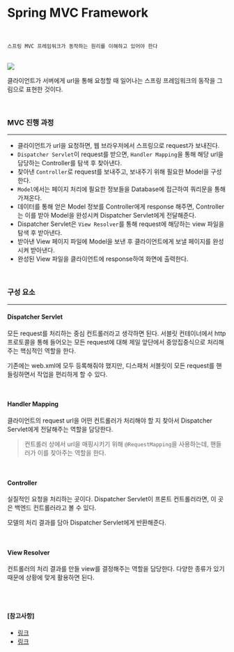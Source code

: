 # Spring MVC Framework

<br>

```
스프링 MVC 프레임워크가 동작하는 원리를 이해하고 있어야 한다
```

<br>

<img src="https://media.vlpt.us/images/miscaminos/post/80555c98-2846-4774-9b27-9746336f3dce/springMVC_Dispatcher_centered.jpg">

클라이언트가 서버에게 url을 통해 요청할 때 일어나는 스프링 프레임워크의 동작을 그림으로 표현한 것이다.

<br>

### MVC 진행 과정

----

- 클라이언트가 url을 요청하면, 웹 브라우저에서 스프링으로 request가 보내진다.
- `Dispatcher Servlet`이 request를 받으면, `Handler Mapping`을 통해 해당 url을 담당하는 Controller를 탐색 후 찾아낸다.
- 찾아낸 `Controller`로 request를 보내주고, 보내주기 위해 필요한 Model을 구성한다.
- `Model`에서는 페이지 처리에 필요한 정보들을 Database에 접근하여 쿼리문을 통해 가져온다.
- 데이터를 통해 얻은 Model 정보를 Controller에게 response 해주면, Controller는 이를 받아 Model을 완성시켜 Dispatcher Servlet에게 전달해준다.
- Dispatcher Servlet은 `View Resolver`를 통해 request에 해당하는 view 파일을 탐색 후 받아낸다.
- 받아낸 View 페이지 파일에 Model을 보낸 후 클라이언트에게 보낼 페이지를 완성시켜 받아낸다.
- 완성된 View 파일을 클라이언트에 response하여 화면에 출력한다.

<br>

### 구성 요소

---

#### Dispatcher Servlet

모든 request를 처리하는 중심 컨트롤러라고 생각하면 된다.  서블릿 컨테이너에서 http 프로토콜을 통해 들어오는 모든 request에 대해 제일 앞단에서 중앙집중식으로 처리해주는 핵심적인 역할을 한다.

기존에는 web.xml에 모두 등록해줘야 했지만, 디스패처 서블릿이 모든 request를 핸들링하면서 작업을 편리하게 할 수 있다. 

<br>

#### Handler Mapping

클라이언트의 request url을 어떤 컨트롤러가 처리해야 할 지 찾아서 Dispatcher Servlet에게 전달해주는 역할을 담당한다.

> 컨트롤러 상에서 url을 매핑시키기 위해 `@RequestMapping`을 사용하는데, 핸들러가 이를 찾아주는 역할을 한다.

<br>

#### Controller

실질적인 요청을 처리하는 곳이다. Dispatcher Servlet이 프론트 컨트롤러라면, 이 곳은 백엔드 컨트롤러라고 볼 수 있다.

모델의 처리 결과를 담아 Dispatcher Servlet에게 반환해준다.

<br>

#### View Resolver

컨트롤러의 처리 결과를 만들 view를 결정해주는 역할을 담당한다. 다양한 종류가 있기 때문에 상황에 맞게 활용하면 된다.

<br>

<br>

#### [참고사항]

- [링크](https://velog.io/@miscaminos/Spring-MVC-framework)
- [링크](https://velog.io/@miscaminos/Spring-MVC-framework)
